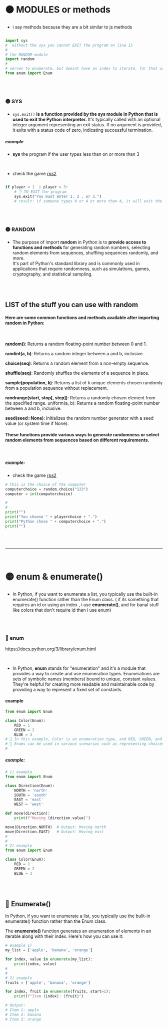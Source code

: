 # 🟠 MODULES or methods

- i say methods because they are a bit similar to js methods

```python

import sys
#  without the sys you cannot EXIT the program on line 15
#
# the RANDOM module
import random
#
# serves to enumerate, but doesnt have an index to iterate, for that use enumerate()
from enum import Enum
```

<br>
<br>

### 🟡 SYS

- `sys.exit()` **is a function provided by the sys module in Python that is used to exit the Python interpreter.** It's typically called with an optional integer argument representing an exit status. If no argument is provided, it exits with a status code of zero, indicating successful termination.

##### example

- **sys** the program if the user types less than on or more than 3

<br>

- check the game [rps2](./LESSON_02//rps2_clean.py)

```python

if player < 1  | player > 3:
    # ✋ TO EXIT the program
    sys.exit("You must enter 1, 2 , or 3.")
    # result: if someone types 0 or 4 or more than 4, it will exit the program with this message: You must enter 1, 2 , or 3.
```

<br>
<br>

### 🟡 RANDOM

- The purpose of import **random** in Python is to **provide access to functions and methods** for generating random numbers, selecting random elements from sequences, shuffling sequences randomly, and more. <br> It's part of Python's standard library and is commonly used in applications that require randomness, such as simulations, games, cryptography, and statistical sampling.

<br>
<br>

## LIST of the stuff you can use with random

#### Here are some common functions and methods available after importing random in Python:

<br>

**random()**: Returns a random floating-point number between 0 and 1.

**randint(a, b)**: Returns a random integer between a and b, inclusive.

**choice(seq)**: Returns a random element from a non-empty sequence.

**shuffle(seq)**: Randomly shuffles the elements of a sequence in place.

**sample(population, k)**: Returns a list of k unique elements chosen randomly from a population sequence without replacement.

**randrange(start, stop[, step])**: Returns a randomly chosen element from the specified range.
uniform(a, b): Returns a random floating-point number between a and b, inclusive.

**seed(seed=None)**: Initializes the random number generator with a seed value (or system time if None).

#### These functions provide various ways to generate randomness or select random elements from sequences based on different requirements.

<br>

##### example:

- check the game [rps2](./LESSON_02//rps2_clean.py)

```python
# this is the choice of the computer
computerchoice = random.choice("123")
computer = int(computerchoice)

#
#
print("")
print("You choose " + playerchoice + ".")
print("Python chose " + computerchoice + ".")
print("")
```

<br>
<br>

---

<br>

# 🟡 enum & enumerate()

- In Python, if you want to enumerate a list, you typically use the built-in enumerate() function rather than the Enum class. ( if its something that requires an id or using an index , i use **enumerate()**, and for banal stuff like colors that don't require id then i use enum)

<br>
<br>

### 🍨 enum

https://docs.python.org/3/library/enum.html

<br>

- In Python, **enum** stands for "enumeration" and it's a module that provides a way to create and use enumeration types. Enumerations are sets of symbolic names (members) bound to unique, constant values. They're helpful for creating more readable and maintainable code by providing a way to represent a fixed set of constants.

#### example

```python
from enum import Enum

class Color(Enum):
    RED = 1
    GREEN = 2
    BLUE = 3
# 🤚 In this example, Color is an enumeration type, and RED, GREEN, and BLUE are its members. Each member has an associated value (1, 2, and 3, respectively). You can access these values by using the member name, for example: Color.RED.value would return 1.
# 🤚 Enums can be used in various scenarios such as representing choices, flags, or states in your code. They can help improve readability and maintainability by providing a clear and self-documenting way to represent these concepts.
#
```

##### example:

```python
# 1) example
from enum import Enum

class Direction(Enum):
    NORTH = 'north'
    SOUTH = 'south'
    EAST = 'east'
    WEST = 'west'

def move(direction):
    print(f"Moving {direction.value}")

move(Direction.NORTH)  # Output: Moving north
move(Direction.EAST)   # Output: Moving east
#
#
# 2) example
from enum import Enum

class Color(Enum):
    RED = 1
    GREEN = 2
    BLUE = 3

```

<br>
<br>

## 🍨 Enumerate()

In Python, if you want to enumerate a list, you typically use the built-in enumerate() function rather than the Enum class.

The **enumerate()** function generates an enumeration of elements in an iterable along with their index. Here's how you can use it:

```python
# example 1)
my_list = ['apple', 'banana', 'orange']

for index, value in enumerate(my_list):
    print(index, value)
#
#
# 2) example
fruits = ['apple', 'banana', 'orange']

for index, fruit in enumerate(fruits, start=1):
    print(f"Item {index}: {fruit}")

# Output:
# Item 1: apple
# Item 2: banana
# Item 3: orange

```
